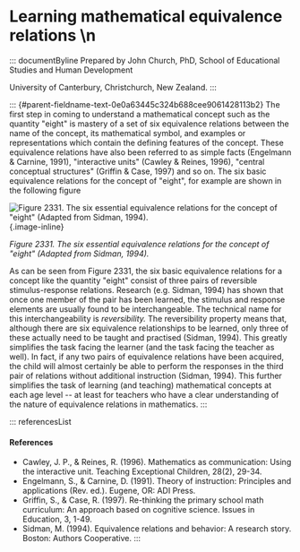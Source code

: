 # Learning mathematical equivalence relations \n

::: documentByline
Prepared by John Church, PhD, School of Educational Studies and Human
Development

University of Canterbury, Christchurch, New Zealand.
:::

::: {#parent-fieldname-text-0e0a63445c324b688cee9061428113b2}
The first step in coming to understand a mathematical concept such as
the quantity "eight" is mastery of a set of six equivalence relations
between the name of the concept, its mathematical symbol, and examples
or representations which contain the defining features of the concept.
These equivalence relations have also been referred to as simple facts
(Engelmann & Carnine, 1991), "interactive units" (Cawley & Reines,
1996), "central conceptual structures" (Griffin & Case, 1997) and so on.
The six basic equivalence relations for the concept of "eight", for
example are shown in the following figure

![Figure 2331. The six essential equivalence relations for the concept
of "eight" (Adapted from Sidman,
1994).](../../../../../../assets/images/TECKSFig2331.png "Figure 2331. The six essential equivalence relations for the concept of “eight” (Adapted from Sidman, 1994)."){.image-inline}

*Figure 2331. The six essential equivalence relations for the concept of
"eight" (Adapted from Sidman, 1994).*

As can be seen from Figure 2331, the six basic equivalence relations for
a concept like the quantity "eight" consist of three pairs of reversible
stimulus-response relations. Research (e.g. Sidman, 1994) has shown that
once one member of the pair has been learned, the stimulus and response
elements are usually found to be interchangeable. The technical name for
this interchangeability is *reversibility.* The reversibility property
means that, although there are six equivalence relationships to be
learned, only three of these actually need to be taught and practised
(Sidman, 1994). This greatly simplifies the task facing the learner (and
the task facing the teacher as well). In fact, if any two pairs of
equivalence relations have been acquired, the child will almost
certainly be able to perform the responses in the third pair of
relations without additional instruction (Sidman, 1994). This further
simplifies the task of learning (and teaching) mathematical concepts at
each age level -- at least for teachers who have a clear understanding
of the nature of equivalence relations in mathematics.
:::

::: referencesList
#### References

-   Cawley, J. P., & Reines, R. (1996). Mathematics as communication:
    Using the interactive unit. Teaching Exceptional Children, 28(2),
    29-34.
-   Engelmann, S., & Carnine, D. (1991). Theory of instruction:
    Principles and applications (Rev. ed.). Eugene, OR: ADI Press.
-   Griffin, S., & Case, R. (1997). Re-thinking the primary school math
    curriculum: An approach based on cognitive science. Issues in
    Education, 3, 1-49.
-   Sidman, M. (1994). Equivalence relations and behavior: A research
    story. Boston: Authors Cooperative.
:::
